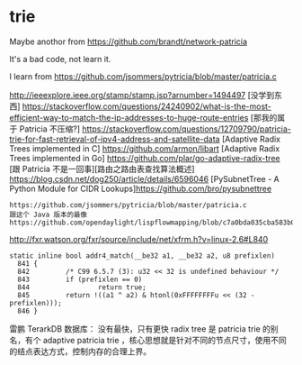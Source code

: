 # trie


Maybe anothor from <https://github.com/brandt/network-patricia>

It's a bad code, not learn it.

I learn from <https://github.com/jsommers/pytricia/blob/master/patricia.c>


http://ieeexplore.ieee.org/stamp/stamp.jsp?arnumber=1494497
[没学到东西] https://stackoverflow.com/questions/24240902/what-is-the-most-efficient-way-to-match-the-ip-addresses-to-huge-route-entries
[那我的属于 Patricia 不压缩?] https://stackoverflow.com/questions/12709790/patricia-trie-for-fast-retrieval-of-ipv4-address-and-satellite-data
[Adaptive Radix Trees implemented in C] https://github.com/armon/libart
[Adaptive Radix Trees implemented in Go] https://github.com/plar/go-adaptive-radix-tree
[跟 Patricia 不是一回事][路由之路由表查找算法概述] https://blog.csdn.net/dog250/article/details/6596046
[PySubnetTree - A Python Module for CIDR Lookups]https://github.com/bro/pysubnettree

```
https://github.com/jsommers/pytricia/blob/master/patricia.c
跟这个 Java 版本的最像
https://github.com/opendaylight/lispflowmapping/blob/c7a0bda035cba583b090a78614f7c4209f1229a8/mappingservice/inmemorydb/src/main/java/org/opendaylight/lispflowmapping/inmemorydb/radixtrie/RadixTrie.java
```

http://fxr.watson.org/fxr/source/include/net/xfrm.h?v=linux-2.6#L840

```
static inline bool addr4_match(__be32 a1, __be32 a2, u8 prefixlen)
  841 {
  842         /* C99 6.5.7 (3): u32 << 32 is undefined behaviour */
  843         if (prefixlen == 0)
  844                 return true;
  845         return !((a1 ^ a2) & htonl(0xFFFFFFFFu << (32 - prefixlen)));
  846 }
```

雷鹏
TerarkDB 数据库： 没有最快，只有更快
radix tree 是 patricia trie 的别名，有个 adaptive patricia trie ，核心思想就是针对不同的节点尺寸，使用不同的结点表达方式，控制内存的合理上界。
